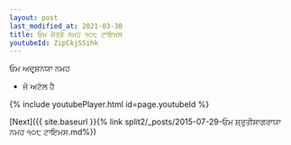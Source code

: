 ```yaml
---
layout: post
last_modified_at: 2021-03-30
title: ਓਮ ਜੇਤੜੇ ਨਮਹ ੧੦੮ ਟਾਇਮਸ
youtubeId: ZipCkjSSihk
---
```

 
 
 ਓਮ ਅਦਰ੍ਸ਼ਨਯਾ ਨਮਹ  
 
 -  ਜੋ ਅਟੱਲ ਹੈ 
 
  
 
  
 
 
 
 
 
 


{% include youtubePlayer.html id=page.youtubeId %}
 
[Next]({{ site.baseurl }}{% link  split2/_posts/2015-07-29-ਓਮ ਸ਼੍ਰੁਤੀਸਾਗਰਾਯਾ ਨਮਹ ੧੦੮ ਟਾਇਮਸ.md%})
 
